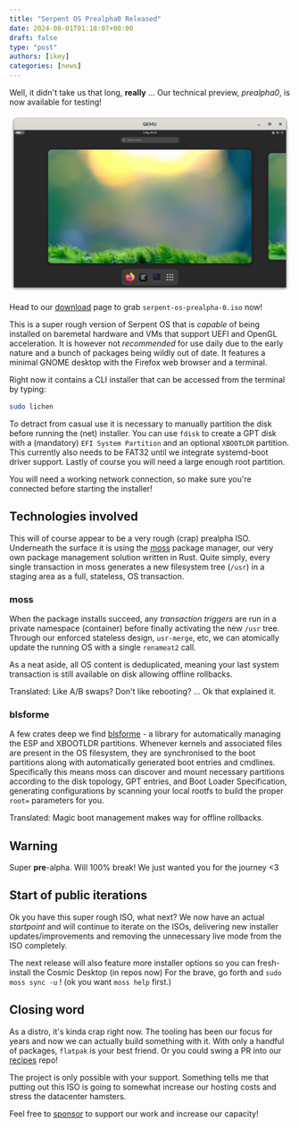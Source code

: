 ```yaml
---
title: "Serpent OS Prealpha0 Released"
date: 2024-08-01T01:18:07+00:00
draft: false
type: "post"
authors: [ikey]
categories: [news]
---
```


Well, it didn't take us that long, **really** ... Our technical preview, *prealpha0*, is now available for testing!

![wip boot code](../../static/img/blog/prealpha0-released/prealpha0.png)

Head to our [download](/download) page to grab `serpent-os-prealpha-0.iso` now!

<!--more-->

This is a super rough version of Serpent OS that is *capable* of being installed on baremetal hardware and VMs that
support UEFI and OpenGL acceleration. It is however not *recommended* for use daily due to the early nature and a bunch
of packages being wildly out of date. It features a minimal GNOME desktop with the Firefox web browser and a terminal.

Right now it contains a CLI installer that can be accessed from the terminal by typing:

```bash
sudo lichen
```

To detract from casual use it is necessary to manually partition the disk before running the (net) installer. You can use
`fdisk` to create a GPT disk with a (mandatory) `EFI System Partition` and an optional `XBOOTLDR` partition. This currently
also needs to be FAT32 until we integrate systemd-boot driver support. Lastly of course you will need a large enough root
partition.

You will need a working network connection, so make sure you're connected before starting the installer!


## Technologies involved

This will of course appear to be a very rough (crap) prealpha ISO. Underneath the surface it is using the [moss](https://github.com/serpent-os/moss)
package manager, our very own package management solution written in Rust. Quite simply, every single transaction in moss generates
a new filesystem tree (`/usr`) in a staging area as a full, stateless, OS transaction.

### moss

When the package installs succeed, any *transaction triggers* are run in a private namespace (container) before finally activating
the new `/usr` tree. Through our enforced stateless design, `usr-merge`, etc, we can atomically update the running OS with a single `renameat2`
call.

As a neat aside, all OS content is deduplicated, meaning your last system transaction is still available on disk allowing offline rollbacks.

Translated: Like A/B swaps? Don't like rebooting? ... Ok that explained it.

### blsforme

A few crates deep we find [blsforme](https://github.com/serpent-os/blsforme) - a library for automatically managing the ESP and XBOOTLDR
partitions. Whenever kernels and associated files are present in the OS filesystem, they are synchronised to the boot partitions along
with automatically generated boot entries and cmdlines. Specifically this means moss can discover and mount necessary partitions according to
the disk topology, GPT entries, and Boot Loader Specification, generating configurations by scanning your local rootfs to build the proper
`root=` parameters for you.

Translated: Magic boot management makes way for offline rollbacks.

## Warning

Super **pre**-alpha. Will 100% break! We just wanted you for the journey <3

## Start of public iterations

Ok you have this super rough ISO, what next? We now have an actual *startpoint* and will continue to iterate on the ISOs,
delivering new installer updates/improvements and removing the unnecessary live mode from the ISO completely.

The next release will also feature more installer options so you can fresh-install the Cosmic Desktop (in repos now)
For the brave, go forth and `sudo moss sync -u` ! (ok you want `moss help` first.)

## Closing word

As a distro, it's kinda crap right now. The tooling has been our focus for years and now we can actually build something
with it. With only a handful of packages, `flatpak` is your best friend. Or you could swing a PR into our [recipes](https://github.com/serpent-os/recipes) repo!

The project is only possible with your support. Something tells me that putting out this ISO is going to somewhat increase
our hosting costs and stress the datacenter hamsters.

Feel free to [sponsor](https://github.com/sponsors/ikeycode) to support our work and increase our capacity!
